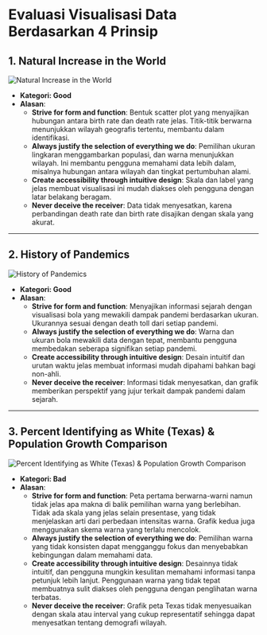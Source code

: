 # Evaluasi Visualisasi Data Berdasarkan 4 Prinsip

## 1. Natural Increase in the World
![Natural Increase in the World](https://mnt/data/scatter-plot-1024x720.webp)

- **Kategori: Good**
- **Alasan**:
  - **Strive for form and function**: Bentuk scatter plot yang menyajikan hubungan antara birth rate dan death rate jelas. Titik-titik berwarna menunjukkan wilayah geografis tertentu, membantu dalam identifikasi.
  - **Always justify the selection of everything we do**: Pemilihan ukuran lingkaran menggambarkan populasi, dan warna menunjukkan wilayah. Ini membantu pengguna memahami data lebih dalam, misalnya hubungan antara wilayah dan tingkat pertumbuhan alami.
  - **Create accessibility through intuitive design**: Skala dan label yang jelas membuat visualisasi ini mudah diakses oleh pengguna dengan latar belakang beragam.
  - **Never deceive the receiver**: Data tidak menyesatkan, karena perbandingan death rate dan birth rate disajikan dengan skala yang akurat.

---

## 2. History of Pandemics
![History of Pandemics](https://mnt/data/61bdf425d3a394570362bcca_Blog2049.3-scaled.jpg)

- **Kategori: Good**
- **Alasan**:
  - **Strive for form and function**: Menyajikan informasi sejarah dengan visualisasi bola yang mewakili dampak pandemi berdasarkan ukuran. Ukurannya sesuai dengan death toll dari setiap pandemi.
  - **Always justify the selection of everything we do**: Warna dan ukuran bola mewakili data dengan tepat, membantu pengguna membedakan seberapa signifikan setiap pandemi.
  - **Create accessibility through intuitive design**: Desain intuitif dan urutan waktu jelas membuat informasi mudah dipahami bahkan bagi non-ahli.
  - **Never deceive the receiver**: Informasi tidak menyesatkan, dan grafik memberikan perspektif yang jujur terkait dampak pandemi dalam sejarah.

---

## 3. Percent Identifying as White (Texas) & Population Growth Comparison
![Percent Identifying as White (Texas) & Population Growth Comparison](https://mnt/data/0_jl2BBj1gHt3qoTXU.webp)

- **Kategori: Bad**
- **Alasan**:
  - **Strive for form and function**: Peta pertama berwarna-warni namun tidak jelas apa makna di balik pemilihan warna yang berlebihan. Tidak ada skala yang jelas selain presentase, yang tidak menjelaskan arti dari perbedaan intensitas warna. Grafik kedua juga menggunakan skema warna yang terlalu mencolok.
  - **Always justify the selection of everything we do**: Pemilihan warna yang tidak konsisten dapat mengganggu fokus dan menyebabkan kebingungan dalam memahami data.
  - **Create accessibility through intuitive design**: Desainnya tidak intuitif, dan pengguna mungkin kesulitan memahami informasi tanpa petunjuk lebih lanjut. Penggunaan warna yang tidak tepat membuatnya sulit diakses oleh pengguna dengan penglihatan warna terbatas.
  - **Never deceive the receiver**: Grafik peta Texas tidak menyesuaikan dengan skala atau interval yang cukup representatif sehingga dapat menyesatkan tentang demografi wilayah.
